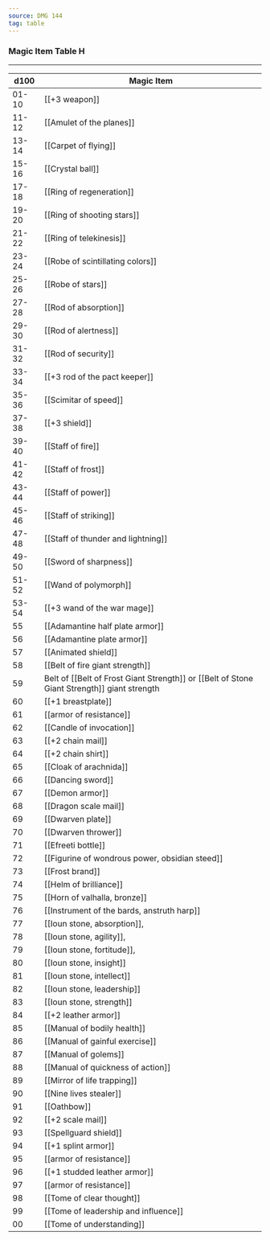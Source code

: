 ```yaml
---
source: DMG 144
tag: table
---
```


### Magic Item Table H
---
|d100|Magic Item|
|----|------------|
|01-10|[[+3 weapon]]|
|11-12|[[Amulet of the planes]]|
|13-14|[[Carpet of flying]]|
|15-16|[[Crystal ball]]|
|17-18|[[Ring of regeneration]]|
|19-20|[[Ring of shooting stars]]|
|21-22|[[Ring of telekinesis]]|
|23-24|[[Robe of scintillating colors]]|
|25-26|[[Robe of stars]]|
|27-28|[[Rod of absorption]]|
|29-30|[[Rod of alertness]]|
|31-32|[[Rod of security]]|
|33-34|[[+3 rod of the pact keeper]]|
|35-36|[[Scimitar of speed]]|
|37-38|[[+3 shield]]|
|39-40|[[Staff of fire]]|
|41-42|[[Staff of frost]]|
|43-44|[[Staff of power]]|
|45-46|[[Staff of striking]]|
|47-48|[[Staff of thunder and lightning]]|
|49-50|[[Sword of sharpness]]|
|51-52|[[Wand of polymorph]]|
|53-54|[[+3 wand of the war mage]]|
|55|[[Adamantine half plate armor]]|
|56|[[Adamantine plate armor]]|
|57|[[Animated shield]]|
|58|[[Belt of fire giant strength]]|
|59|Belt of [[Belt of Frost Giant Strength]] or [[Belt of Stone Giant Strength]] giant strength|
|60|[[+1 breastplate]]|
|61|[[armor of resistance]]|
|62|[[Candle of invocation]]|
|63|[[+2 chain mail]]|
|64|[[+2 chain shirt]]|
|65|[[Cloak of arachnida]]|
|66|[[Dancing sword]]|
|67|[[Demon armor]]|
|68|[[Dragon scale mail]]|
|69|[[Dwarven plate]]|
|70|[[Dwarven thrower]]|
|71|[[Efreeti bottle]]|
|72|[[Figurine of wondrous power, obsidian steed]]|
|73|[[Frost brand]]|
|74|[[Helm of brilliance]]|
|75|[[Horn of valhalla, bronze]]|
|76|[[Instrument of the bards, anstruth harp]]|
|77|[[Ioun stone, absorption]],|
|78|[[Ioun stone, agility]],|
|79|[[Ioun stone, fortitude]],|
|80|[[Ioun stone, insight]]|
|81|[[Ioun stone, intellect]]|
|82|[[Ioun stone, leadership]]|
|83|[[Ioun stone, strength]]|
|84|[[+2 leather armor]]|
|85|[[Manual of bodily health]]|
|86|[[Manual of gainful exercise]]|
|87|[[Manual of golems]]|
|88|[[Manual of quickness of action]]|
|89|[[Mirror of life trapping]]|
|90|[[Nine lives stealer]]|
|91|[[Oathbow]]|
|92|[[+2 scale mail]]|
|93|[[Spellguard shield]]|
|94|[[+1 splint armor]]|
|95|[[armor of resistance]]|
|96|[[+1 studded leather armor]]|
|97|[[armor of resistance]]|
|98|[[Tome of clear thought]]|
|99|[[Tome of leadership and influence]]|
|00|[[Tome of understanding]]|
